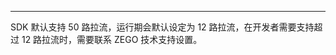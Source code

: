 <Title>一个用户最多支持同时拉取几条流 ？</Title>



- - -

SDK 默认支持 50 路拉流，运行期会默认设定为 12 路拉流，在开发者需要支持超过 12 路拉流时，需要联系 ZEGO 技术支持设置。